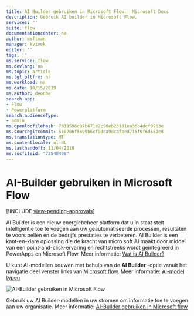 ```yaml
---
title: AI Builder gebruiken in Microsoft Flow | Microsoft Docs
description: Gebruik AI builder in Microsoft Flow.
services: ''
suite: flow
documentationcenter: na
author: msftman
manager: kvivek
editor: ''
tags: ''
ms.service: flow
ms.devlang: na
ms.topic: article
ms.tgt_pltfrm: na
ms.workload: na
ms.date: 10/15/2019
ms.author: deonhe
search.app:
- Flow
- Powerplatform
search.audienceType:
- admin
ms.openlocfilehash: 7919596c97b671e2c90eb23181ea36b4dcf9263e
ms.sourcegitcommit: 510706f5699b6cf9dda9dcafbed715f9f6d559e8
ms.translationtype: MT
ms.contentlocale: nl-NL
ms.lasthandoff: 11/04/2019
ms.locfileid: "73548408"
---
```

# <a name="use-ai-builder-in-microsoft-flow"></a>AI-Builder gebruiken in Microsoft Flow
[!INCLUDE [view-pending-approvals](includes/cc-rebrand.md)]


AI Builder is een nieuw energiebeheer platform dat u in staat stelt intelligentie toe te voegen aan uw geautomatiseerde processen, resultaten te voors pellen en de bedrijfs prestaties te verbeteren. AI Builder is een kant-en-klare oplossing die de kracht van micro soft AI maakt door middel van een point-and-click-ervaring en rechtstreeks wordt geïntegreerd in PowerApps en Microsoft Flow. Meer informatie: [Wat is AI Builder?](/ai-builder/)

U kunt AI-modellen bouwen met behulp van de **AI Builder** -optie vanuit het navigatie deel venster links van [Microsoft flow](https://flow.microsoft.com). Meer informatie: [AI-model typen](/ai-builder/model-types)

![AI-Builder gebruiken in Microsoft Flow](./media/use-ai-builder/ai_builder.png "AI-builder in Microsoft Flow")


Gebruik uw AI Builder-modellen in uw stromen om informatie toe te voegen aan uw organisatie. Meer informatie: [AI-Builder gebruiken in Microsoft flow](/ai-builder/use-in-flow-overview)


